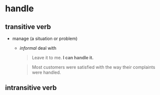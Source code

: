 # handle

## transitive verb
- manage (a situation or problem)
  - *informal* deal with 
    > Leave it to me. **I can handle it.**

    > Most customers were satisfied with the way their complaints were handled.

## intransitive verb
